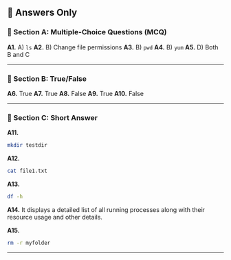 
## 📖 Answers Only

### 📖 Section A: Multiple-Choice Questions (MCQ)

**A1.** A) `ls`
**A2.** B) Change file permissions
**A3.** B) `pwd`
**A4.** B) `yum`
**A5.** D) Both B and C

---

### 📖 Section B: True/False

**A6.** True
**A7.** True
**A8.** False
**A9.** True
**A10.** False

---

### 📖 Section C: Short Answer

**A11.**

```bash
mkdir testdir
```

**A12.**

```bash
cat file1.txt
```

**A13.**

```bash
df -h
```

**A14.**
It displays a detailed list of all running processes along with their resource usage and other details.

**A15.**

```bash
rm -r myfolder
```

---
